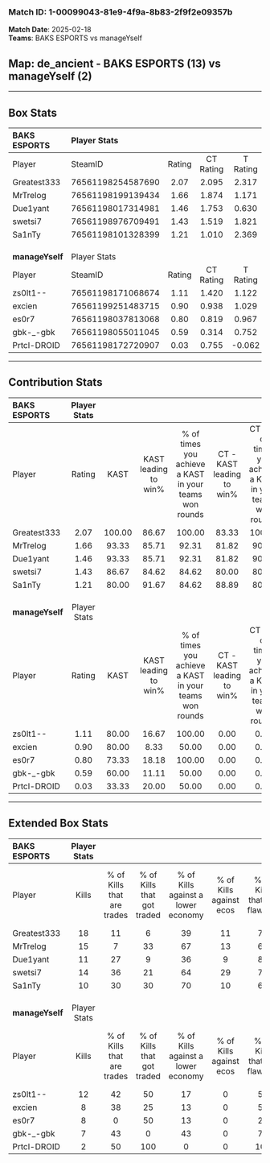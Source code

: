 ### Match ID: 1-00099043-81e9-4f9a-8b83-2f9f2e09357b  
**Match Date**: 2025-02-18  
**Teams**: BAKS ESPORTS vs manageYself  

## **Map**: de_ancient - BAKS ESPORTS (13) vs manageYself (2)  
---  

## Box Stats  

| **BAKS ESPORTS** | Player Stats      |        |           |          |        |       |       |         |        |      |     |
| :- | :- | :-: | :-: | :-: | :-: | :-: | :-: | :-: | :-: | :-: | :-: |
| Player           | SteamID           | Rating | CT Rating | T Rating |  KAST  |  ADR  | Kills | Assists | Deaths | K/D  | HS% |
| Greatest333      | 76561198254587690 |  2.07  |   2.095   |  2.317   | 100.00 | 108.3 |  18   |    5    |   4    | 4.50 | 83  |
| MrTrelog         | 76561198199139434 |  1.66  |   1.874   |  1.171   | 93.33  | 99.9  |  15   |    3    |   8    | 1.88 | 46  |
| Due1yant         | 76561198017314981 |  1.46  |   1.753   |  0.630   | 93.33  | 81.5  |  11   |    5    |   6    | 1.83 | 63  |
| swetsi7          | 76561198976709491 |  1.43  |   1.519   |  1.821   | 86.67  | 85.5  |  14   |    2    |   10   | 1.40 | 57  |
| Sa1nTy           | 76561198101328399 |  1.21  |   1.010   |  2.369   | 80.00  | 86.1  |  10   |    5    |   9    | 1.11 | 20  |
|                  |                   |        |           |          |        |       |       |         |        |      |     |
|                  |                   |        |           |          |        |       |       |         |        |      |     |
|                  |                   |        |           |          |        |       |       |         |        |      |     |
| **manageYself**  | Player Stats      |        |           |          |        |       |       |         |        |      |     |
| Player           | SteamID           | Rating | CT Rating | T Rating |  KAST  |  ADR  | Kills | Assists | Deaths | K/D  | HS% |
| zs0lt1--         | 76561198171068674 |  1.11  |   1.420   |  1.122   | 80.00  | 80.5  |  12   |    2    |   14   | 0.86 | 66  |
| excien           | 76561199251483715 |  0.90  |   0.938   |  1.029   | 80.00  | 68.8  |   8   |    6    |   13   | 0.62 | 87  |
| es0r7            | 76561198037813068 |  0.80  |   0.819   |  0.967   | 73.33  | 69.3  |   8   |    2    |   14   | 0.57 | 62  |
| gbk-_-gbk        | 76561198055011045 |  0.59  |   0.314   |  0.752   | 60.00  | 43.1  |   7   |    2    |   13   | 0.54 | 57  |
| Prtcl-DROID      | 76561198172720907 |  0.03  |   0.755   |  -0.062  | 33.33  | 31.5  |   2   |    1    |   14   | 0.14 | 50  |
---  

## Contribution Stats  

| **BAKS ESPORTS** | Player Stats |        |                      |                                                        |                           |                                                             |                          |                                                            |
| :- | :-: | :-: | :-: | :-: | :-: | :-: | :-: | :-: |
| Player           |    Rating    |  KAST  | KAST leading to win% | % of times you achieve a KAST in your teams won rounds | CT - KAST leading to win% | CT - % of times you achieve a KAST in your teams won rounds | T - KAST leading to win% | T - % of times you achieve a KAST in your teams won rounds |
| Greatest333      |     2.07     | 100.00 |        86.67         |                         100.00                         |           83.33           |                           100.00                            |          100.00          |                           100.00                           |
| MrTrelog         |     1.66     | 93.33  |        85.71         |                         92.31                          |           81.82           |                            90.00                            |          100.00          |                           100.00                           |
| Due1yant         |     1.46     | 93.33  |        85.71         |                         92.31                          |           81.82           |                            90.00                            |          100.00          |                           100.00                           |
| swetsi7          |     1.43     | 86.67  |        84.62         |                         84.62                          |           80.00           |                            80.00                            |          100.00          |                           100.00                           |
| Sa1nTy           |     1.21     | 80.00  |        91.67         |                         84.62                          |           88.89           |                            80.00                            |          100.00          |                           100.00                           |
|                  |              |        |                      |                                                        |                           |                                                             |                          |                                                            |
|                  |              |        |                      |                                                        |                           |                                                             |                          |                                                            |
|                  |              |        |                      |                                                        |                           |                                                             |                          |                                                            |
| **manageYself**  | Player Stats |        |                      |                                                        |                           |                                                             |                          |                                                            |
| Player           |    Rating    |  KAST  | KAST leading to win% | % of times you achieve a KAST in your teams won rounds | CT - KAST leading to win% | CT - % of times you achieve a KAST in your teams won rounds | T - KAST leading to win% | T - % of times you achieve a KAST in your teams won rounds |
| zs0lt1--         |     1.11     | 80.00  |        16.67         |                         100.00                         |           0.00            |                            0.00                             |          22.22           |                           100.00                           |
| excien           |     0.90     | 80.00  |         8.33         |                         50.00                          |           0.00            |                            0.00                             |          11.11           |                           50.00                            |
| es0r7            |     0.80     | 73.33  |        18.18         |                         100.00                         |           0.00            |                            0.00                             |          22.22           |                           100.00                           |
| gbk-_-gbk        |     0.59     | 60.00  |        11.11         |                         50.00                          |           0.00            |                            0.00                             |          14.29           |                           50.00                            |
| Prtcl-DROID      |     0.03     | 33.33  |        20.00         |                         50.00                          |           0.00            |                            0.00                             |          33.33           |                           50.00                            |
---  

## Extended Box Stats  

| **BAKS ESPORTS** | Player Stats |                            |                            |                                    |                         |                              |                                 |        |                             |                                     |                          |                               |                            |
| :- | :-: | :-: | :-: | :-: | :-: | :-: | :-: | :-: | :-: | :-: | :-: | :-: | :-: |
| Player           |    Kills     | % of Kills that are trades | % of Kills that got traded | % of Kills against a lower economy | % of Kills against ecos | % of Kills that are flawless | % of Kills that are close duels | Deaths | % of Deaths that get traded | % of Deaths against a lower economy | % of Deaths against ecos | % of Deaths that are flawless | % of Deaths that are close |
| Greatest333      |      18      |             11             |             6              |                 39                 |           11            |              72              |               11                |   4    |             50              |                 50                  |            0             |              25               |             0              |
| MrTrelog         |      15      |             7              |             33             |                 67                 |           13            |              60              |                7                |   8    |             38              |                 63                  |            25            |              38               |             0              |
| Due1yant         |      11      |             27             |             9              |                 36                 |            9            |              82              |                0                |   6    |             33              |                 50                  |            17            |              50               |             17             |
| swetsi7          |      14      |             36             |             21             |                 64                 |           29            |              79              |                7                |   10   |             40              |                 50                  |            10            |              80               |             10             |
| Sa1nTy           |      10      |             30             |             30             |                 70                 |           10            |              60              |               10                |   9    |             33              |                 44                  |            11            |              78               |             0              |
|                  |              |                            |                            |                                    |                         |                              |                                 |        |                             |                                     |                          |                               |                            |
|                  |              |                            |                            |                                    |                         |                              |                                 |        |                             |                                     |                          |                               |                            |
|                  |              |                            |                            |                                    |                         |                              |                                 |        |                             |                                     |                          |                               |                            |
| **manageYself**  | Player Stats |                            |                            |                                    |                         |                              |                                 |        |                             |                                     |                          |                               |                            |
| Player           |    Kills     | % of Kills that are trades | % of Kills that got traded | % of Kills against a lower economy | % of Kills against ecos | % of Kills that are flawless | % of Kills that are close duels | Deaths | % of Deaths that get traded | % of Deaths against a lower economy | % of Deaths against ecos | % of Deaths that are flawless | % of Deaths that are close |
| zs0lt1--         |      12      |             42             |             50             |                 17                 |            0            |              58              |                8                |   14   |             14              |                 14                  |            0             |              57               |             7              |
| excien           |      8       |             38             |             25             |                 13                 |            0            |              50              |                0                |   13   |             23              |                 15                  |            0             |              62               |             0              |
| es0r7            |      8       |             0              |             50             |                 13                 |            0            |              25              |               13                |   14   |             29              |                 14                  |            0             |              79               |             7              |
| gbk-_-gbk        |      7       |             43             |             0              |                 43                 |            0            |              71              |                0                |   13   |             15              |                 15                  |            0             |              77               |             8              |
| Prtcl-DROID      |      2       |             50             |            100             |                 0                  |            0            |             100              |                0                |   14   |             14              |                 14                  |            0             |              79               |             14             |
